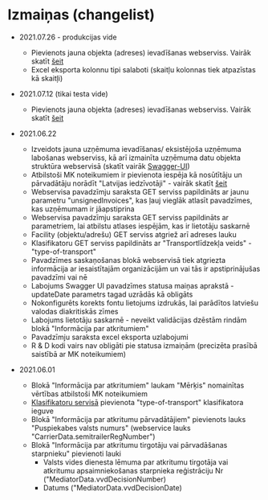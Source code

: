 # Izmaiņas (changelist)

* 2021.07.26 - produkcijas vide
    * Pievienots jauna objekta (adreses) ievadīšanas webserviss. Vairāk skatīt [šeit](./facility-address.md)
    * Excel eksporta kolonnu tipi salaboti (skaitļu kolonnas tiek atpazīstas kā skaitļi)

* 2021.07.12 (tikai testa vide)
    * Pievienots jauna objekta (adreses) ievadīšanas webserviss. Vairāk skatīt [šeit](./facility-address.md)
    
    
* 2021.06.22
    * Izveidots jauna uzņēmuma ievadīšanas/ eksistējoša uzņēmuma labošanas webserviss, kā arī izmainīta uzņēmuma datu objekta struktūra webservisā (skatīt vairāk [Swagger-UI](https://services.proofit.lv/APUS/swagger-ui.html#/ws-organization-controller))
    * Atbilstoši MK noteikumiem ir pievienota iespēja kā nosūtītāju un pārvadātāju norādīt "Latvijas iedzīvotāji" - vairāk skatīt [šeit](./inhabitants-of-latvia.md)
    * Webservisa pavadzīmju saraksta GET serviss papildināts ar jaunu parametru "unsignedInvoices", kas ļauj vieglāk atlasīt pavadzīmes, kas uzņēmumam ir jāapstiprina
    * Webservisa pavadzīmju saraksta GET serviss papildināts ar parametriem, lai atbilstu atlases iespējām, kas ir lietotāju saskarnē
    * Facility (objektu/adrešu) GET serviss atgriež arī adreses lauku
    * Klasifikatoru GET serviss papildināts ar "Transportlīdzekļa veids" - "type-of-transport"
    * Pavadzīmes saskaņošanas blokā webservisā tiek atgriezta informācija ar iesaistītajām organizācijām un vai tās ir apstiprinājušas pavadzīmi vai nē
    * Labojums Swagger UI pavadzīmes statusa maiņas aprakstā - updateDate parametrs tagad uzrādās kā obligāts
    * Nokonfigurēts korekts fontu lietojums izdrukās, lai parādītos latviešu valodas diakritiskās zīmes
    * Labojums lietotāju saskarnē - neveikt validācijas dzēstām rindām blokā "Informācija par atkritumiem"
    * Pavadzīmju saraksta excel eksporta uzlabojumi
    * R & D kodi vairs nav obligāti pie statusa izmaiņām (precizēta prasībā saistībā ar MK noteikumiem)


* 2021.06.01
    * Blokā "Informācija par atkritumiem" laukam "Mērķis" nomainītas vērtības atbilstoši MK noteikumiem
    * [Klasifikatoru servisā](https://services.proofit.lv/APUS/swagger-ui.html#/web-service-controller/) pievienota "type-of-transport" klasifikatora ieguve
    * Blokā "Informācija par atkritumu pārvadātājiem" pievienots lauks "Puspiekabes valsts numurs" (webservice lauks "CarrierData.semitrailerRegNumber")
    * Blokā "Informācija par atkritumu tirgotāju vai pārvadāšanas starpnieku" pievienoti lauki
        * Valsts vides dienesta lēmuma par atkritumu tirgotāja vai atkritumu apsaimniekošanas starpnieka reģistrāciju Nr ("MediatorData.vvdDecisionNumber)
        * Datums ("MediatorData.vvdDecisionDate)
